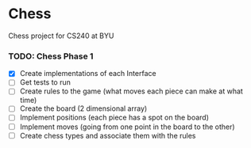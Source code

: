 # Chess
Chess project for CS240 at BYU

### TODO: Chess Phase 1
- [x] Create implementations of each Interface
- [ ] Get tests to run
- [ ] Create rules to the game (what moves each piece can make at what time)
- [ ] Create the board (2 dimensional array)
- [ ] Implement positions (each piece has a spot on the board)
- [ ] Implement moves (going from one point in the board to the other)
- [ ] Create chess types and associate them with the rules
